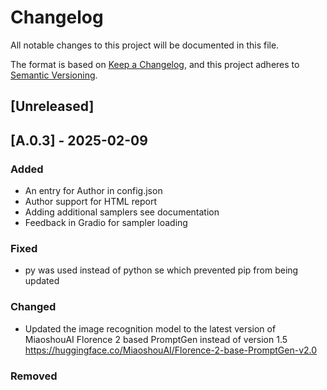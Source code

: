 # Changelog

All notable changes to this project will be documented in this file.

The format is based on [Keep a Changelog](https://keepachangelog.com/en/1.1.0/),
and this project adheres to [Semantic Versioning](https://semver.org/spec/v2.0.0.html).

## [Unreleased]

## [A.0.3] - 2025-02-09

### Added

- An entry for Author in config.json
- Author support for HTML report
- Adding additional samplers see documentation
- Feedback in Gradio for sampler loading


### Fixed

- py was used instead of python se which prevented pip from being updated 

### Changed

- Updated the image recognition model to the latest version of MiaoshouAI Florence 2 based PromptGen instead of version 1.5
https://huggingface.co/MiaoshouAI/Florence-2-base-PromptGen-v2.0

### Removed
